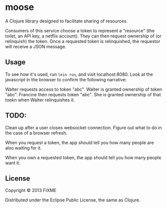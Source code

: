 # moose

A Clojure library designed to facilitate sharing of resources.

Consumers of this service choose a token to represent a "resource" (the toilet, an API key, a netflix account).  They can then request ownership of (or relinquish) the token.  Once a requested token is relinquished, the requestor will receive a JSON message.


## Usage

To see how it's used, run `lein run`, and visit localhost:8080.  Look at the javascript in the browser to confirm the following narrative:

Walter requests access to token "abc".  Walter is granted ownership of token "abc".  Francine then requests token "abc".  She is granted ownership of that toekn when Walter relinquishes it.

## TODO:

Clean up after a user closes websocket connection.  Figure out what to do in the case of a browser refresh.

When you request a token, the app should tell you how many people are also waiting for it.

When you own a requested token, the app should tell you how many people want it.

## License

Copyright © 2013 FIXME

Distributed under the Eclipse Public License, the same as Clojure.
